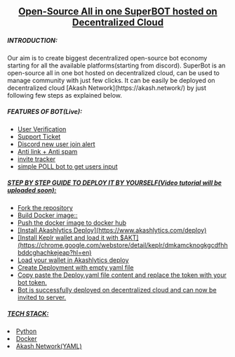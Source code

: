 <h2 align="center"><b><u>Open-Source All in one SuperBOT hosted on Decentralized Cloud</u></b></h2>
<u></u>

<h5><b>INTRODUCTION:</b></h5>
<ins><u></u></ins>
Our aim is to create biggest decentralized open-source bot economy starting for all the available platforms(starting from discord).
SuperBot is an open-source all in one bot hosted on decentralized cloud, can be used to manage community with just few clicks. It can be easily be deployed on decentralized cloud [Akash Network](https://akash.network/) by just following few steps as explained below.

<h5><b>FEATURES OF BOT(Live):</b></h5>
<u>
<ul>
  <li>User Verification</li>
  <li>Support Ticket</li>
  <li>Discord new user join alert</li>
  <li>Anti link + Anti spam</li>
  <li>invite tracker</li>
  <li>simple POLL bot to get users input</li>
</ul>


<h5><b>STEP BY STEP GUIDE TO DEPLOY IT BY YOURSELF(Video tutorial will be uploaded soon):</b></h5>
<u>
<ul>
  <li>Fork the repository</li>
  <li>Build Docker image::</li>
  <li>Push the docker image to docker hub</li>
  <li> [Install Akashlytics Deploy](https://www.akashlytics.com/deploy) </li>
  <li> [Install Keplr wallet and load it with $AKT](https://chrome.google.com/webstore/detail/keplr/dmkamcknogkgcdfhhbddcghachkejeap?hl=en) </li>
  <li>Load your wallet in Akashlytics deploy</li>
  <li>Create Deployment with empty yaml file</li>
  <li>Copy paste the Deploy.yaml file content and replace the token with your bot token.</li>
  <li>Bot is successfully deployed on decentralized cloud and can now be invited to server.</li>
</ul>

<h5><b>TECH STACK:</b></h5>
<u>
  <li>Python</li>
  <li>Docker</li>
  <li>Akash Network(YAML)</li>



